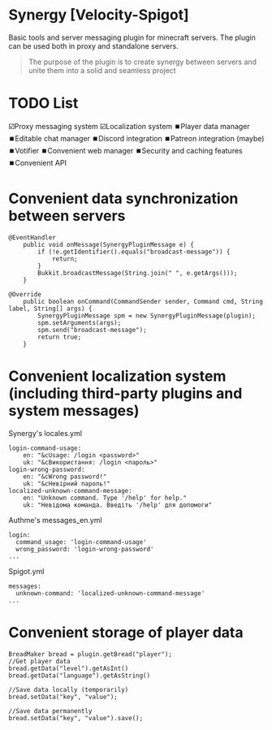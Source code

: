 # Synergy [Velocity-Spigot]
Basic tools and server messaging plugin for minecraft servers. The plugin can be used both in proxy and standalone servers.

> The purpose of the plugin is to create synergy between servers and unite them into a solid and seamless project

# TODO List
☑️Proxy messaging system
☑️Localization system
⏹️Player data manager
⏹️Editable chat manager
⏹️Discord integration
⏹️Patreon integration (maybe)
⏹️Votifier
⏹️Convenient web manager
⏹️Security and caching features
⏹️Convenient API

# Convenient data synchronization between servers
```
@EventHandler
    public void onMessage(SynergyPluginMessage e) {
        if (!e.getIdentifier().equals("broadcast-message")) {
            return;
        }
        Bukkit.broadcastMessage(String.join(" ", e.getArgs()));
    }

@Override
    public boolean onCommand(CommandSender sender, Command cmd, String label, String[] args) {
		SynergyPluginMessage spm = new SynergyPluginMessage(plugin);
		spm.setArguments(args);
		spm.send("broadcast-message");      
        return true;
    }
```

# Convenient localization system (including third-party plugins and system messages)

Synergy's locales.yml
```
login-command-usage:
    en: "&cUsage: /login <password>"
    uk: "&cВикористання: /login <пароль>"
login-wrong-password:
    en: "&cWrong password!"
    uk: "&cНевірний пароль!"
localized-unknown-command-message:
    en: "Unknown command. Type '/help' for help."
    uk: "Невідома команда. Введіть '/help' для допомоги"

```
Authme's messages_en.yml
```
login:
  command_usage: 'login-command-usage'
  wrong_password: 'login-wrong-password'
...
```
Spigot.yml
```
messages:
  unknown-command: 'localized-unknown-command-message'
...
```

# Convenient storage of player data

```
BreadMaker bread = plugin.getBread("player");
//Get player data
bread.getData("level").getAsInt()
bread.getData("language").getAsString()

//Save data locally (temporarily)
bread.setData("key", "value");

//Save data permanently
bread.setData("key", "value").save();
```
